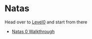 # Natas

Head over to [Level0](https://overthewire.org/wargames/natas) and start from there

- [Natas 0 Walkthrough](https://youtu.be/leLHzUNW8BY)